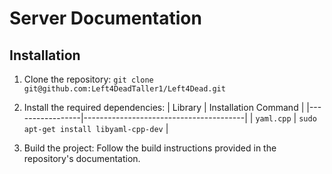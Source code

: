 # Server Documentation


## Installation
1. Clone the repository: `git clone git@github.com:Left4DeadTaller1/Left4Dead.git`
2. Install the required dependencies: 
   | Library         | Installation Command                   |
   |-----------------|----------------------------------------|
   | `yaml.cpp`      | `sudo apt-get install libyaml-cpp-dev` |

3. Build the project: Follow the build instructions provided in the repository's documentation.
 <!-- Add steps later -->